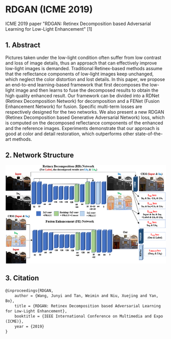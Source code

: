 # RDGAN (ICME 2019)
ICME 2019 paper "RDGAN: Retinex Decomposition based Adversarial Learning for Low-Light Enhancement" [1]

## 1. Abstract
Pictures taken under the low-light condition often suffer from low contrast and loss of image details, thus an approach that can effectively improve low-light images is demanded. Traditional Retinex-based methods assume that the reflectance components of low-light images keep unchanged, which neglect the color distortion and lost details. In this paper, we propose an end-to-end learning-based framework that first decomposes the low-light image and then learns to fuse the decomposed results to obtain the high quality enhanced result. Our framework can be divided into a RDNet (Retinex Decomposition Network) for decomposition and a FENet (Fusion Enhancement Network) for fusion. Specific multi-term losses are respectively designed for the two networks. We also present a new RDGAN (Retinex Decomposition based Generative Adversarial Network) loss, which is computed on the decomposed reflectance components of the enhanced and the reference images. Experiments demonstrate that our approach is good at color and detail restoration, which outperforms other state-of-the-art methods.

## 2. Network Structure
![Image of Network](figs/model.png)

## 3. Citation
```
@inproceedings{RDGAN,
    author = {Wang, Junyi and Tan, Weimin and Niu, Xuejing and Yan, Bo},
    title = {RDGAN: Retinex Decomposition based Adversarial Learning for Low-Light Enhancement},
    booktitle = {IEEE International Conference on Multimedia and Expo (ICME)},
    year = {2019}
}
```
